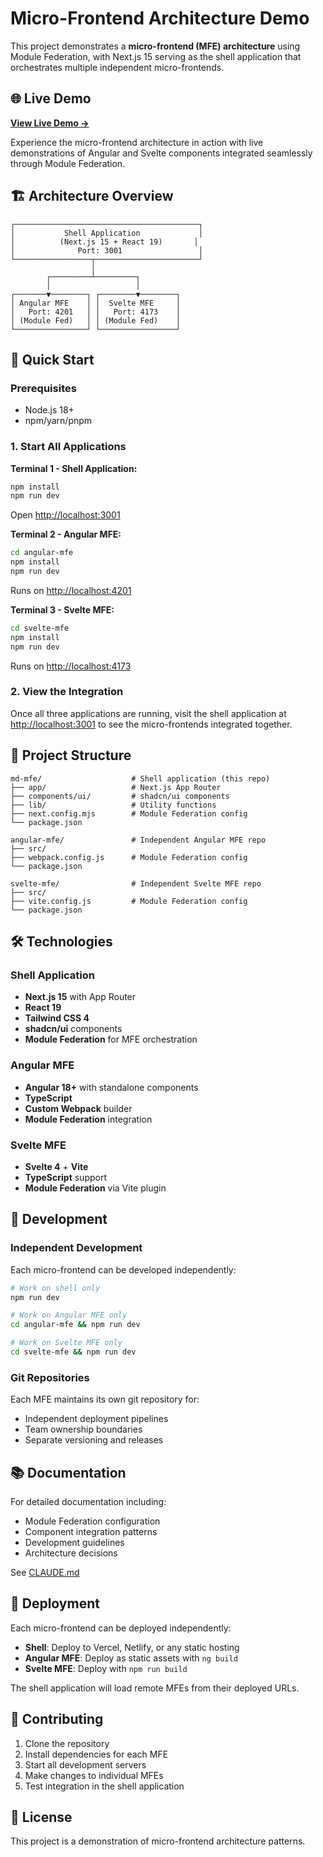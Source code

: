 # Micro-Frontend Architecture Demo

This project demonstrates a **micro-frontend (MFE) architecture** using Module Federation, with Next.js 15 serving as the shell application that orchestrates multiple independent micro-frontends.

## 🌐 Live Demo

**[View Live Demo →](https://thieuluan.blog)**

Experience the micro-frontend architecture in action with live demonstrations of Angular and Svelte components integrated seamlessly through Module Federation.

## 🏗️ Architecture Overview

```
┌─────────────────────────────────────────┐
│           Shell Application             │
│          (Next.js 15 + React 19)       │
│              Port: 3001                 │
└─────────────────┬───────────────────────┘
                  │
        ┌─────────┴─────────┐
        │                   │
┌───────▼────────┐ ┌────────▼────────┐
│ Angular MFE    │ │  Svelte MFE     │
│   Port: 4201   │ │   Port: 4173    │
│ (Module Fed)   │ │ (Module Fed)    │
└────────────────┘ └─────────────────┘
```

## 🚀 Quick Start

### Prerequisites
- Node.js 18+ 
- npm/yarn/pnpm

### 1. Start All Applications

**Terminal 1 - Shell Application:**
```bash
npm install
npm run dev
```
Open [http://localhost:3001](http://localhost:3001)

**Terminal 2 - Angular MFE:**
```bash
cd angular-mfe
npm install
npm run dev
```
Runs on [http://localhost:4201](http://localhost:4201)

**Terminal 3 - Svelte MFE:**
```bash
cd svelte-mfe
npm install
npm run dev
```
Runs on [http://localhost:4173](http://localhost:4173)

### 2. View the Integration
Once all three applications are running, visit the shell application at [http://localhost:3001](http://localhost:3001) to see the micro-frontends integrated together.

## 📁 Project Structure

```
md-mfe/                    # Shell application (this repo)
├── app/                   # Next.js App Router
├── components/ui/         # shadcn/ui components
├── lib/                   # Utility functions
├── next.config.mjs        # Module Federation config
└── package.json

angular-mfe/               # Independent Angular MFE repo
├── src/
├── webpack.config.js      # Module Federation config
└── package.json

svelte-mfe/                # Independent Svelte MFE repo
├── src/
├── vite.config.js         # Module Federation config
└── package.json
```

## 🛠️ Technologies

### Shell Application
- **Next.js 15** with App Router
- **React 19**
- **Tailwind CSS 4** 
- **shadcn/ui** components
- **Module Federation** for MFE orchestration

### Angular MFE
- **Angular 18+** with standalone components
- **TypeScript**
- **Custom Webpack** builder
- **Module Federation** integration

### Svelte MFE
- **Svelte 4** + **Vite**
- **TypeScript** support
- **Module Federation** via Vite plugin

## 🔧 Development

### Independent Development
Each micro-frontend can be developed independently:

```bash
# Work on shell only
npm run dev

# Work on Angular MFE only  
cd angular-mfe && npm run dev

# Work on Svelte MFE only
cd svelte-mfe && npm run dev
```

### Git Repositories
Each MFE maintains its own git repository for:
- Independent deployment pipelines
- Team ownership boundaries  
- Separate versioning and releases

## 📚 Documentation

For detailed documentation including:
- Module Federation configuration
- Component integration patterns
- Development guidelines
- Architecture decisions

See [CLAUDE.md](./CLAUDE.md)

## 🚢 Deployment

Each micro-frontend can be deployed independently:
- **Shell**: Deploy to Vercel, Netlify, or any static hosting
- **Angular MFE**: Deploy as static assets with `ng build`
- **Svelte MFE**: Deploy with `npm run build`

The shell application will load remote MFEs from their deployed URLs.

## 🤝 Contributing

1. Clone the repository
2. Install dependencies for each MFE
3. Start all development servers
4. Make changes to individual MFEs
5. Test integration in the shell application

## 📝 License

This project is a demonstration of micro-frontend architecture patterns.
